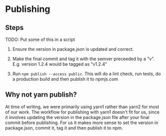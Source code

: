 # Publishing

## Steps

TODO: Put some of this in a script

1. Ensure the version in package.json is updated and correct.

2. Make the final commit and tag it with the semver preceeded by a "v". E.g.
   version 1.2.4 would be tagged as "v1.2.4"

3. Run `npm publish --access public`. This will do a lint check, run tests, do a production
   build and then publish it to npmjs.com

## Why not yarn publish?

At time of writing, we were primarily using yarn1 rather than yarn2 for most of
our work. The workflow for publishing with yarn1 doesn't fit for us, since it
involves updating the version in the package.json file after your final commit
before publishing. For us it makes more sense to set the version in
package.json, commit it, tag it and then publish it to npm.
